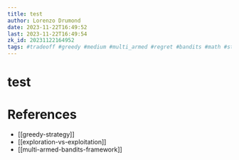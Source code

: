 ```yaml
---
title: test
author: Lorenzo Drumond
date: 2023-11-22T16:49:52
last: 2023-11-22T16:49:54
zk_id: 20231122164952
tags: #tradeoff #greedy #medium #multi_armed #regret #bandits #math #statistics #exploration #exploitation #strategy
---
```



# test

# References
- [[greedy-strategy]]
- [[exploration-vs-exploitation]]
- [[multi-armed-bandits-framework]]
